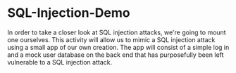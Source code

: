 # SQL-Injection-Demo
In order to take a closer look at SQL injection attacks, we're going to mount one ourselves. This activity will allow us to mimic a SQL injection attack using a small app of our own creation. The app will consist of a simple log in and a mock user database on the back end that has purposefully been left vulnerable to a SQL injection attack.
